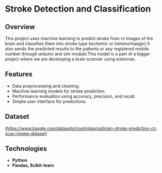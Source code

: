 # Stroke Detection and Classification

## Overview
This project uses machine learning to predict stroke from ct images of the brain and classifies them into stroke type (ischemic or hemmorhaegic).It also sends the predicted results to the patients or any registered mobile number through arduino and sim module.This model is a part of a bigger project where we are developing a brain scanner using antennas.

## Features
- Data preprocessing and cleaning.
- Machine learning models for stroke prediction.
- Performance evaluation using accuracy, precision, and recall.
- Simple user interface for predictions.

## Dataset
(https://www.kaggle.com/datasets/noshintasnia/brain-stroke-prediction-ct-scan-image-dataset)


## Technologies
- **Python**
- **Pandas, Scikit-learn**


